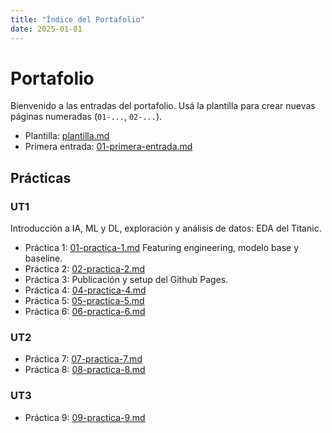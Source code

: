 ```yaml
---
title: "Índice del Portafolio"
date: 2025-01-01
---
```


# Portafolio

Bienvenido a las entradas del portafolio. Usá la plantilla para crear nuevas páginas numeradas
(`01-...`, `02-...`).

- Plantilla: [plantilla.md](plantilla.md)
- Primera entrada: [01-primera-entrada.md](01-primera-entrada.md)

## Prácticas
### UT1
Introducción a IA, ML y DL, exploración y análisis de datos: EDA del Titanic. 
- Práctica 1: [01-practica-1.md](01-practica-1.md)
Featuring engineering, modelo base y baseline. 
- Práctica 2: [02-practica-2.md](02-practica-2.md)
- Práctica 3: Publicación y setup del Github Pages.
- Práctica 4: [04-practica-4.md](04-practica-4.md)
- Práctica 5: [05-practica-5.md](05-practica-5.md)
- Práctica 6: [06-practica-6.md](06-practica-6.md)

### UT2
- Práctica 7: [07-practica-7.md](07-practica-7.md)
- Práctica 8: [08-practica-8.md](08-practica-8.md)

### UT3
- Práctica 9: [09-practica-9.md](09-practica-9.md)

